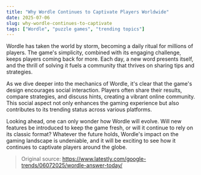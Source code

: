```yaml
---
title: "Why Wordle Continues to Captivate Players Worldwide"
date: 2025-07-06
slug: why-wordle-continues-to-captivate
tags: ["Wordle", "puzzle games", "trending topics"]
---
```

Wordle has taken the world by storm, becoming a daily ritual for millions of players. The game's simplicity, combined with its engaging challenge, keeps players coming back for more. Each day, a new word presents itself, and the thrill of solving it fuels a community that thrives on sharing tips and strategies.

As we dive deeper into the mechanics of Wordle, it's clear that the game's design encourages social interaction. Players often share their results, compare strategies, and discuss hints, creating a vibrant online community. This social aspect not only enhances the gaming experience but also contributes to its trending status across various platforms.

Looking ahead, one can only wonder how Wordle will evolve. Will new features be introduced to keep the game fresh, or will it continue to rely on its classic format? Whatever the future holds, Wordle's impact on the gaming landscape is undeniable, and it will be exciting to see how it continues to captivate players around the globe.
> Original source: https://www.latestly.com/google-trends/06072025/wordle-answer-today/